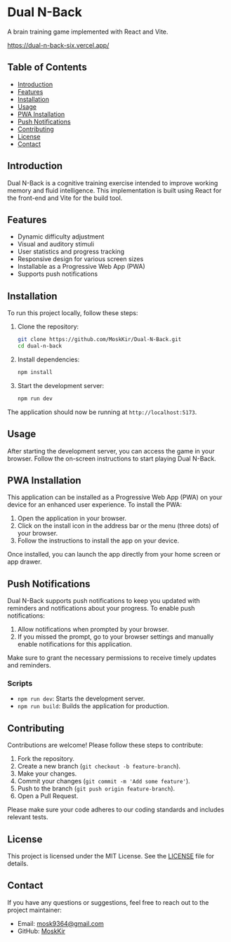 # Dual N-Back

A brain training game implemented with React and Vite.

https://dual-n-back-six.vercel.app/

## Table of Contents

- [Introduction](#introduction)
- [Features](#features)
- [Installation](#installation)
- [Usage](#usage)
- [PWA Installation](#pwa-installation)
- [Push Notifications](#push-notifications)
- [Contributing](#contributing)
- [License](#license)
- [Contact](#contact)

## Introduction

Dual N-Back is a cognitive training exercise intended to improve working memory and fluid intelligence. This implementation is built using React for the front-end and Vite for the build tool.

## Features

- Dynamic difficulty adjustment
- Visual and auditory stimuli
- User statistics and progress tracking
- Responsive design for various screen sizes
- Installable as a Progressive Web App (PWA)
- Supports push notifications

## Installation

To run this project locally, follow these steps:

1. Clone the repository:
    ```sh
    git clone https://github.com/MoskKir/Dual-N-Back.git
    cd dual-n-back
    ```

2. Install dependencies:
    ```sh
    npm install
    ```

3. Start the development server:
    ```sh
    npm run dev
    ```

The application should now be running at `http://localhost:5173`.

## Usage

After starting the development server, you can access the game in your browser. Follow the on-screen instructions to start playing Dual N-Back.

## PWA Installation

This application can be installed as a Progressive Web App (PWA) on your device for an enhanced user experience. To install the PWA:

1. Open the application in your browser.
2. Click on the install icon in the address bar or the menu (three dots) of your browser.
3. Follow the instructions to install the app on your device.

Once installed, you can launch the app directly from your home screen or app drawer.

## Push Notifications

Dual N-Back supports push notifications to keep you updated with reminders and notifications about your progress. To enable push notifications:

1. Allow notifications when prompted by your browser.
2. If you missed the prompt, go to your browser settings and manually enable notifications for this application.

Make sure to grant the necessary permissions to receive timely updates and reminders.

### Scripts

- `npm run dev`: Starts the development server.
- `npm run build`: Builds the application for production.

## Contributing

Contributions are welcome! Please follow these steps to contribute:

1. Fork the repository.
2. Create a new branch (`git checkout -b feature-branch`).
3. Make your changes.
4. Commit your changes (`git commit -m 'Add some feature'`).
5. Push to the branch (`git push origin feature-branch`).
6. Open a Pull Request.

Please make sure your code adheres to our coding standards and includes relevant tests.

## License

This project is licensed under the MIT License. See the [LICENSE](LICENSE) file for details.

## Contact

If you have any questions or suggestions, feel free to reach out to the project maintainer:

- Email: mosk9364@gmail.com
- GitHub: [MoskKir](https://github.com/MoskKir)
